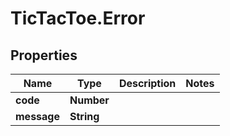 # TicTacToe.Error

## Properties

Name | Type | Description | Notes
------------ | ------------- | ------------- | -------------
**code** | **Number** |  | 
**message** | **String** |  | 


